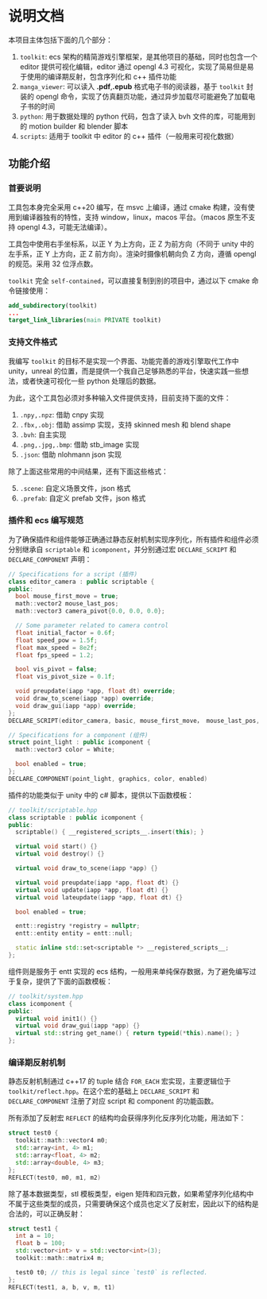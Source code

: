 # 说明文档

本项目主体包括下面的几个部分：

1. `toolkit`: ecs 架构的精简游戏引擎框架，是其他项目的基础，同时也包含一个 editor 提供可视化编辑，editor 通过 opengl 4.3 可视化，实现了简易但是易于使用的编译期反射，包含序列化和 c++ 插件功能
2. `manga_viewer`: 可以读入 **.pdf**,**.epub** 格式电子书的阅读器，基于 `toolkit` 封装的 opengl 命令，实现了仿真翻页功能，通过异步加载尽可能避免了加载电子书的时间
3. `python`: 用于数据处理的 python 代码，包含了读入 bvh 文件的库，可能用到的 motion builder 和 blender 脚本
5. `scripts`: 适用于 toolkit 中 editor 的 c++ 插件（一般用来可视化数据）

## 功能介绍

### 首要说明

工具包本身完全采用 c++20 编写，在 msvc 上编译，通过 cmake 构建，没有使用到编译器独有的特性，支持 window，linux，macos 平台。（macos 原生不支持 opengl 4.3，可能无法编译）。

工具包中使用右手坐标系，以正 Y 为上方向，正 Z 为前方向（不同于 unity 中的左手系，正 Y 上方向，正 Z 前方向）。渲染时摄像机朝向负 Z 方向，遵循 opengl 的规范。采用 32 位浮点数。

`toolkit` 完全 `self-contained`，可以直接复制到别的项目中，通过以下 cmake 命令链接使用：

```cmake
add_subdirectory(toolkit)
...
target_link_libraries(main PRIVATE toolkit)
```

### 支持文件格式

我编写 `toolkit` 的目标不是实现一个界面、功能完善的游戏引擎取代工作中 unity，unreal 的位置，而是提供一个我自己足够熟悉的平台，快速实践一些想法，或者快速可视化一些 python 处理后的数据。

为此，这个工具包必须对多种输入文件提供支持，目前支持下面的文件：

1. `.npy,.npz`: 借助 cnpy 实现
2. `.fbx,.obj`: 借助 assimp 实现，支持 skinned mesh 和 blend shape
3. `.bvh`: 自主实现
4. `.png,.jpg,.bmp`: 借助 stb_image 实现
5. `.json`: 借助 nlohmann json 实现

除了上面这些常用的中间结果，还有下面这些格式：

5. `.scene`: 自定义场景文件，json 格式
6. `.prefab`: 自定义 prefab 文件，json 格式

### 插件和 ecs 编写规范

为了确保插件和组件能够正确通过静态反射机制实现序列化，所有插件和组件必须分别继承自 `scriptable` 和 `icomponent`，并分别通过宏 `DECLARE_SCRIPT` 和 `DECLARE_COMPONENT` 声明：

```cpp
// Specifications for a script (插件)
class editor_camera : public scriptable {
public:
  bool mouse_first_move = true;
  math::vector2 mouse_last_pos;
  math::vector3 camera_pivot{0.0, 0.0, 0.0};

  // Some parameter related to camera control
  float initial_factor = 0.6f;
  float speed_pow = 1.5f;
  float max_speed = 8e2f;
  float fps_speed = 1.2;

  bool vis_pivot = false;
  float vis_pivot_size = 0.1f;

  void preupdate(iapp *app, float dt) override;
  void draw_to_scene(iapp *app) override;
  void draw_gui(iapp *app) override;
};
DECLARE_SCRIPT(editor_camera, basic, mouse_first_move， mouse_last_pos,camera_pivot, initial_factor, speed_pow, max_speed, fps_speed, vis_pivot, vis_pivot_size)

// Specifications for a component (组件)
struct point_light : public icomponent {
  math::vector3 color = White;

  bool enabled = true;
};
DECLARE_COMPONENT(point_light, graphics, color, enabled)
```

插件的功能类似于 unity 中的 c# 脚本，提供以下函数模板：

```cpp
// toolkit/scriptable.hpp
class scriptable : public icomponent {
public:
  scriptable() { __registered_scripts__.insert(this); }

  virtual void start() {}
  virtual void destroy() {}

  virtual void draw_to_scene(iapp *app) {}

  virtual void preupdate(iapp *app, float dt) {}
  virtual void update(iapp *app, float dt) {}
  virtual void lateupdate(iapp *app, float dt) {}

  bool enabled = true;

  entt::registry *registry = nullptr;
  entt::entity entity = entt::null;

  static inline std::set<scriptable *> __registered_scripts__;
};
```

组件则是服务于 entt 实现的 ecs 结构，一般用来单纯保存数据，为了避免编写过于复杂，提供了下面的函数模板：

```cpp
// toolkit/system.hpp
class icomponent {
public:
  virtual void init1() {}
  virtual void draw_gui(iapp *app) {}
  virtual std::string get_name() { return typeid(*this).name(); }
};
```

### 编译期反射机制

静态反射机制通过 c++17 的 tuple 结合 `FOR_EACH` 宏实现，主要逻辑位于 `toolkit/reflect.hpp`。在这个宏的基础上 `DECLARE_SCRIPT` 和 `DECLARE_COMPONENT` 注册了对应 script 和 component 的功能函数。

所有添加了反射宏 `REFLECT` 的结构均会获得序列化反序列化功能，用法如下：

```cpp
struct test0 {
  toolkit::math::vector4 m0;
  std::array<int, 4> m1;
  std::array<float, 4> m2;
  std::array<double, 4> m3;
};
REFLECT(test0, m0, m1, m2)
```

除了基本数据类型，stl 模板类型，eigen 矩阵和四元数，如果希望序列化结构中不属于这些类型的成员，只需要确保这个成员也定义了反射宏，因此以下的结构是合法的，可以正确反射：

```cpp
struct test1 {
  int a = 10;
  float b = 100;
  std::vector<int> v = std::vector<int>(3);
  toolkit::math::matrix4 m;

  test0 t0; // this is legal since `test0` is reflected.
};
REFLECT(test1, a, b, v, m, t1)
```
